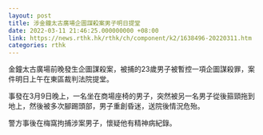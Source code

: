 ```yaml
---
layout: post
title: 涉金鐘太古廣場企圖謀殺案男子明日提堂
date: 2022-03-11 21:46:25.000000000 +08:00
link: https://news.rthk.hk/rthk/ch/component/k2/1638496-20220311.htm
categories: rthk
---
```


金鐘太古廣場前晚發生企圖謀殺案，被捕的23歲男子被暫控一項企圖謀殺罪，案件明日上午在東區裁判法院提堂。

事發在3月9日晚上，一名坐在商場座椅的男子，突然被另一名男子從後箍頸拖到地上，然後被多次腳踢頭部，男子重創昏迷，送院後情況危殆。

警方事後在梅窩拘捕涉案男子，懷疑他有精神病紀錄。
